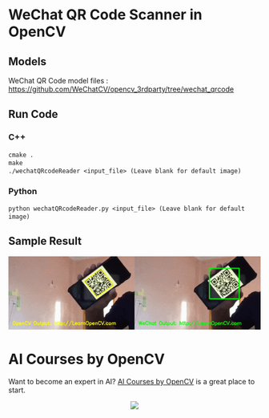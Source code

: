 # WeChat QR Code Scanner in OpenCV

## Models
WeChat QR Code model files : https://github.com/WeChatCV/opencv_3rdparty/tree/wechat_qrcode


## Run Code

### C++
```
cmake .
make
./wechatQRcodeReader <input_file> (Leave blank for default image)
```

### Python
```
python wechatQRcodeReader.py <input_file> (Leave blank for default image)
```

## Sample Result

![](WeChat-vs-OpenCV.gif)


# AI Courses by OpenCV

Want to become an expert in AI? [AI Courses by OpenCV](https://opencv.org/courses/) is a great place to start. 

<a href="https://opencv.org/courses/">
<p align="center"> 
<img src="https://www.learnopencv.com/wp-content/uploads/2020/04/AI-Courses-By-OpenCV-Github.png">
</p>
</a>